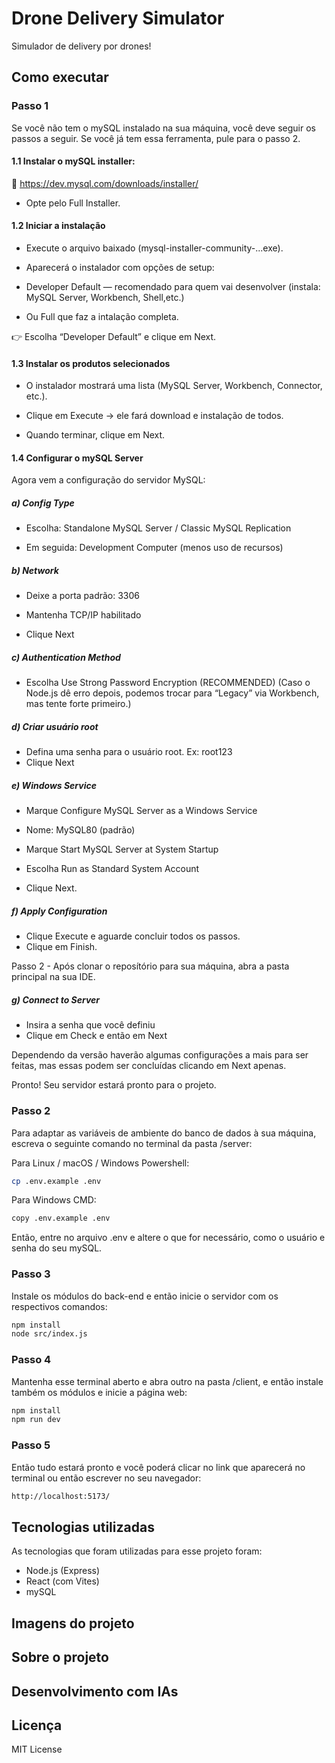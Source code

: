 # Drone Delivery Simulator

Simulador de delivery por drones!

## Como executar

### Passo 1

Se você não tem o mySQL instalado na sua máquina, você deve seguir os passos a seguir. Se você já tem essa ferramenta, pule para o passo 2.

#### 1.1 Instalar o mySQL installer:

🔗 https://dev.mysql.com/downloads/installer/

- Opte pelo Full Installer.

#### 1.2 Iniciar a instalação

- Execute o arquivo baixado (mysql-installer-community-...exe).

- Aparecerá o instalador com opções de setup:

- Developer Default — recomendado para quem vai desenvolver (instala: MySQL Server, Workbench, Shell,etc.)

- Ou Full que faz a intalação completa.

👉 Escolha “Developer Default” e clique em Next.

#### 1.3 Instalar os produtos selecionados

- O instalador mostrará uma lista (MySQL Server, Workbench, Connector, etc.).

- Clique em Execute → ele fará download e instalação de todos.

- Quando terminar, clique em Next.

#### 1.4 Configurar o mySQL Server

Agora vem a configuração do servidor MySQL:

##### a) Config Type

- Escolha: Standalone MySQL Server / Classic MySQL Replication

- Em seguida: Development Computer (menos uso de recursos)

##### b) Network

- Deixe a porta padrão: 3306

- Mantenha TCP/IP habilitado

- Clique Next

##### c) Authentication Method

- Escolha Use Strong Password Encryption (RECOMMENDED)
  (Caso o Node.js dê erro depois, podemos trocar para “Legacy” via Workbench, mas tente forte primeiro.)

##### d) Criar usuário root

- Defina uma senha para o usuário root. Ex: root123
- Clique Next

##### e) Windows Service

- Marque Configure MySQL Server as a Windows Service

- Nome: MySQL80 (padrão)

- Marque Start MySQL Server at System Startup

- Escolha Run as Standard System Account

- Clique Next.

##### f) Apply Configuration

- Clique Execute e aguarde concluir todos os passos.
- Clique em Finish.

Passo 2 - Após clonar o reposítório para sua máquina, abra a pasta principal na sua IDE.

##### g) Connect to Server

- Insira a senha que você definiu
- Clique em Check e então em Next

Dependendo da versão haverão algumas configurações a mais para ser feitas, mas essas podem ser concluídas clicando em Next apenas.

Pronto! Seu servidor estará pronto para o projeto.

### Passo 2

Para adaptar as variáveis de ambiente do banco de dados à sua máquina, escreva o seguinte comando no terminal da pasta /server:

Para Linux / macOS / Windows Powershell:

```bash
cp .env.example .env
```

Para Windows CMD:

```bash
copy .env.example .env
```

Então, entre no arquivo .env e altere o que for necessário, como o usuário e senha do seu mySQL.

### Passo 3

Instale os módulos do back-end e então inicie o servidor com os respectivos comandos:

```bash
npm install
node src/index.js
```

### Passo 4

Mantenha esse terminal aberto e abra outro na pasta /client, e então instale também os módulos e inicie a página web:

```bash
npm install
npm run dev
```

### Passo 5

Então tudo estará pronto e você poderá clicar no link que aparecerá no terminal ou então escrever no seu navegador:

```bash
http://localhost:5173/
```

## Tecnologias utilizadas

As tecnologias que foram utilizadas para esse projeto foram:

- Node.js (Express)
- React (com Vites)
- mySQL

## Imagens do projeto

## Sobre o projeto

## Desenvolvimento com IAs

## Licença

MIT License
